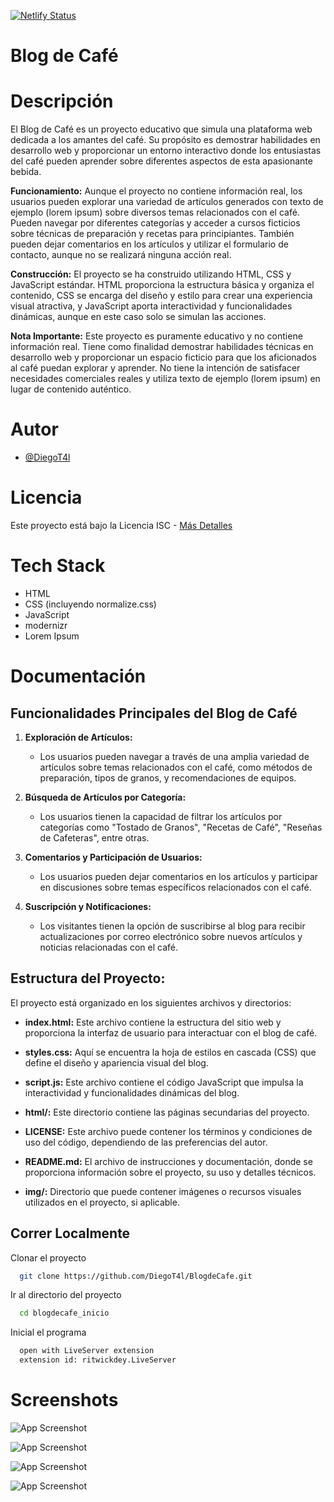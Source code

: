 
[![Netlify Status](https://api.netlify.com/api/v1/badges/d6588018-3af4-4fa0-9513-c91ae45e4e49/deploy-status)](https://app.netlify.com/sites/blogdecafediegot4l/deploys)
# Blog de Café

# Descripción

El Blog de Café es un proyecto educativo que simula una plataforma web dedicada a los amantes del café. Su propósito es demostrar habilidades en desarrollo web y proporcionar un entorno interactivo donde los entusiastas del café pueden aprender sobre diferentes aspectos de esta apasionante bebida.

**Funcionamiento:**
Aunque el proyecto no contiene información real, los usuarios pueden explorar una variedad de artículos generados con texto de ejemplo (lorem ipsum) sobre diversos temas relacionados con el café. Pueden navegar por diferentes categorías y acceder a cursos ficticios sobre técnicas de preparación y recetas para principiantes. También pueden dejar comentarios en los artículos y utilizar el formulario de contacto, aunque no se realizará ninguna acción real.

**Construcción:**
El proyecto se ha construido utilizando HTML, CSS y JavaScript estándar. HTML proporciona la estructura básica y organiza el contenido, CSS se encarga del diseño y estilo para crear una experiencia visual atractiva, y JavaScript aporta interactividad y funcionalidades dinámicas, aunque en este caso solo se simulan las acciones.

**Nota Importante:**
Este proyecto es puramente educativo y no contiene información real. Tiene como finalidad demostrar habilidades técnicas en desarrollo web y proporcionar un espacio ficticio para que los aficionados al café puedan explorar y aprender. No tiene la intención de satisfacer necesidades comerciales reales y utiliza texto de ejemplo (lorem ipsum) en lugar de contenido auténtico.

# Autor

- [@DiegoT4l](https://www.github.com/diegot4l)
# Licencia
Este proyecto está bajo la Licencia ISC - [Más Detalles](https://github.com/DiegoT4l/BlogdeCafe/blob/main/blogdecafe_inicio/LICENSE)


# Tech Stack

- HTML
- CSS (incluyendo normalize.css)
- JavaScript
- modernizr
- Lorem Ipsum

# Documentación

## Funcionalidades Principales del Blog de Café

1. **Exploración de Artículos:**
   - Los usuarios pueden navegar a través de una amplia variedad de artículos sobre temas relacionados con el café, como métodos de preparación, tipos de granos, y recomendaciones de equipos.

2. **Búsqueda de Artículos por Categoría:**
   - Los usuarios tienen la capacidad de filtrar los artículos por categorías como "Tostado de Granos", "Recetas de Café", "Reseñas de Cafeteras", entre otras.

3. **Comentarios y Participación de Usuarios:**
   - Los usuarios pueden dejar comentarios en los artículos y participar en discusiones sobre temas específicos relacionados con el café.

4. **Suscripción y Notificaciones:**
   - Los visitantes tienen la opción de suscribirse al blog para recibir actualizaciones por correo electrónico sobre nuevos artículos y noticias relacionadas con el café.

## Estructura del Proyecto:

El proyecto está organizado en los siguientes archivos y directorios:

- **index.html:** Este archivo contiene la estructura del sitio web y proporciona la interfaz de usuario para interactuar con el blog de café.

- **styles.css:** Aquí se encuentra la hoja de estilos en cascada (CSS) que define el diseño y apariencia visual del blog.

- **script.js:** Este archivo contiene el código JavaScript que impulsa la interactividad y funcionalidades dinámicas del blog.

- **html/:** Este directorio contiene las páginas secundarias del proyecto.

- **LICENSE:** Este archivo puede contener los términos y condiciones de uso del código, dependiendo de las preferencias del autor.

- **README.md:** El archivo de instrucciones y documentación, donde se proporciona información sobre el proyecto, su uso y detalles técnicos.

- **img/:** Directorio que puede contener imágenes o recursos visuales utilizados en el proyecto, si aplicable.
## Correr Localmente

Clonar el proyecto

```bash
  git clone https://github.com/DiegoT4l/BlogdeCafe.git
```

Ir al directorio del proyecto

```bash
  cd blogdecafe_inicio
```

Inicial el programa

```bash
  open with LiveServer extension 
  extension id: ritwickdey.LiveServer
```


# Screenshots
![App Screenshot](https://cdn.discordapp.com/attachments/1123647915609555044/1164382752209117255/image.png?ex=654302f1&is=65308df1&hm=c5b5492d9fc73d5e4b827da28da54a353d6c993aba8fd2d8eb882cbe9afcae06&)

![App Screenshot](https://cdn.discordapp.com/attachments/1123647915609555044/1164382849680551996/image.png?ex=65430308&is=65308e08&hm=7cbd9324eaf4ac27941664db93781a79b0ed18c7db201aa60eaad67f26d688dc&)

![App Screenshot](https://cdn.discordapp.com/attachments/1123647915609555044/1164382957948117062/image.png?ex=65430322&is=65308e22&hm=eab8711f9fd58b44bd9f7baa101431d723592a8bd35e747980b522e0c9fc4f1c&)

![App Screenshot](https://cdn.discordapp.com/attachments/1123647915609555044/1164383301180600391/blogcafe.png?ex=65430374&is=65308e74&hm=4d89c53b717dadc039d9796d4b20e3a57780f26fc1e18b71bff39784db99c0c0&)
